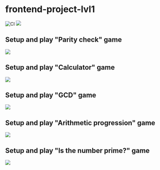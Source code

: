 # frontend-project-lvl1 <br>
![CI](https://github.com/Alexey-Pavlov/frontend-project-lvl1/workflows/CI/badge.svg)
<a href="https://codeclimate.com/github/Alexey-Pavlov/frontend-project-lvl1/maintainability"><img src="https://api.codeclimate.com/v1/badges/651e306392bd512ed0ca/maintainability" /></a>
## Setup and play "Parity check" game
<a href="https://asciinema.org/a/PlIhE7weXjLwUGl5RlBZC5lQ5" target="_blank"><img src="https://asciinema.org/a/PlIhE7weXjLwUGl5RlBZC5lQ5.svg" /></a>
## Setup and play "Calculator" game
<a href="https://asciinema.org/a/LgbJbwBxME50UzF6lFrPLQA7c" target="_blank"><img src="https://asciinema.org/a/LgbJbwBxME50UzF6lFrPLQA7c.svg" /></a>
## Setup and play "GCD" game
<a href="https://asciinema.org/a/vF5NGG2h2D9g6efKA8o5s57Pf" target="_blank"><img src="https://asciinema.org/a/vF5NGG2h2D9g6efKA8o5s57Pf.svg" /></a>
## Setup and play "Arithmetic progression" game
<a href="https://asciinema.org/a/h3J1c48rQ64s6cZF4XiXGC0A2" target="_blank"><img src="https://asciinema.org/a/h3J1c48rQ64s6cZF4XiXGC0A2.svg" /></a>
## Setup and play "Is the number prime?" game
<a href="https://asciinema.org/a/FeLwbVinIAqH7uVVcYm1Kdisn" target="_blank"><img src="https://asciinema.org/a/FeLwbVinIAqH7uVVcYm1Kdisn.svg" /></a>
